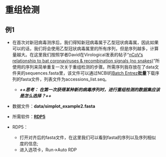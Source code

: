 # 重组检测
## 例1
* 在首次对新冠病毒测序后，我们得知新冠病毒属于乙型冠状病毒属，因此如果可以的话，我们将会使用乙型冠状病毒属里的所有序列，但是序列越多，计算量越大。在这里我们按照学者David在Virological发表的帖子“[nCoV’s relationship to bat coronaviruses & recombination signals (no snakes)](http://virological.org/t/ncovs-relationship-to-bat-coronaviruses-recombination-signals-no-snakes-no-evidence-the-2019-ncov-lineage-is-recombinant/331)”所使用的序列来简单重复一次关于重组检测的步骤。所需序列我存放在了data文件夹的sequences.fasta里，该文件可以通过NCBI的[Batch Entrez](https://www.ncbi.nlm.nih.gov/sites/batchentrez)**批量**下载序列的fasta文件，列表文件为accessions_list.seq。
	* ***++思考： 在第一次获得某种新的病毒序列时，进行重组检测的数据集应该是怎么选择？++***
* 数据文件：**data/simplot_example2.fasta**

* 所需软件：[**RDP5**](http://web.cbio.uct.ac.za/~darren/rdp.html)

* RDP5：
	* 打开对齐后的fasta文件，在这里我们可以看到fasta的序列以及序列相似度的信息;
	* 进入选项卡，Run->Auto RDP
